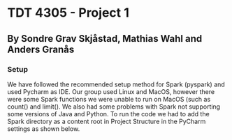 # TDT 4305 - Project 1
## By Sondre Grav Skjåstad, Mathias Wahl and Anders Granås
### Setup
We have followed the recommended setup method for Spark (pyspark) and used Pycharm as IDE. Our group used Linux and MacOS, however there were some Spark functions we were unable to run on MacOS (such as count() and limit(). We also had some problems with Spark not supporting some versions of Java and Python. To run the code we had to add the Spark directory as a content root in Project Structure in the PyCharm settings as shown below.
